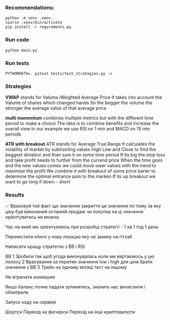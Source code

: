 ### Recommendations:
```
python -m venv .venv
source .venv/bin/activate
pip install -r requrements.py
```

### Run code 
```
python main.py
```

### Run tests
```
PYTHONPATH=. pytest tests/test_strategies.py -v
```

### Strategies
**VWAP** stands for Valume-Weighted Average Price
It takes into account the Valume of shares which changed hands 
So the begger the volume the stronger the average value of that average price

**multi momentum** combines multiple metrics but with the different time period to make a choice
The idea is to combine benefits and increase the overall view
In our example we use RSI on 1 min and MACD on 15 min periods

**ATR with breakout** ATR stands for Average True Range
It calculates the volatility of market by subtracting values High Low and Close to find the beggest diviation and than sum it on some time period 
If its big the stop loss and take profit needs to further from the currend price
When the time goes and the new values comes we could move ower values with the trend to maximise the profit
We combine it with breakout of some price barier to determine the optimal entrance poin to the marken 
If its up breakout we want to go long if down - short

### Results
✅ Враховуй той факт що значення закриття це значення по тому за яку ціну був виконаний останній продаж чи покупка на ці значення орієнтуватись не можна

Час на який ми орієнтуємось при розробці стратегії - 1 хв 1 год 1 день

Перемістити ключі у нову локацію яку не закину на гітхаб

Написати кращу стратегію з ВВ і RSI

BB 
1 Зробити так щоб угода виконувалась коли ми вертаємось у цю полосу 
2 Врахування за перетин значення low i high для ціни брати значення з ВВ
3 Трейн на одному місяці тест на іншому

Не втрачати конекшин

Якщо баланс почне падати зупинятись, значить нас вичислили і обхитрили

Запуск коду на сервері

Шортси Перехід на фючерси Перехід на інші криптовалюти

